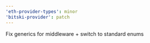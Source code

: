 ```yaml
---
'eth-provider-types': minor
'bitski-provider': patch
---
```


Fix generics for middleware + switch to standard enums
